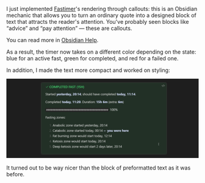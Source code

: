 ﻿I just implemented [Fastimer](notes/obsidian-fastimer)'s rendering through callouts: this is an Obsidian mechanic that allows you to turn an ordinary quote into a designed block of text that attracts the reader's attention. You've probably seen blocks like “advice” and “pay attention” — these are callouts.

You can read more in [Obsidian Help](https://help.obsidian.md/Editing+and+formatting/Callouts). 

As a result, the timer now takes on a different color depending on the state: blue for an active fast, green for completed, and red for a failed one.

In addition, I made the text more compact and worked on styling:

![Example](example.png)

It turned out to be way nicer than the block of preformatted text as it was before.